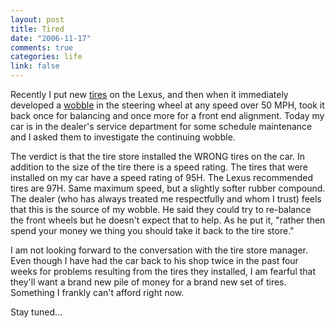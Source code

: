 ```yaml
--- 
layout: post
title: Tired
date: "2006-11-17"
comments: true
categories: life
link: false
---
```

Recently I put new <a href="http://www.zanshin.net/blogs/001113.html" title="A Free Tire">tires</a> on the Lexus, and then when it immediately developed a <a href="http://www.zanshin.net/blogs/001120.html" title="Wobble">wobble</a> in the steering wheel at any speed over 50 MPH, took it back once for balancing and once more for a front end alignment. Today my car is in the dealer's service department for some schedule maintenance and I asked them to investigate the continuing wobble.

The verdict is that the tire store installed the WRONG tires on the car. In addition to the size of the tire there is a speed rating. The tires that were installed on my car have a speed rating of 95H. The Lexus recommended tires are 97H. Same maximum speed, but a slightly softer rubber compound. The dealer (who has always treated me respectfully and whom I trust) feels that this is the source of my wobble. He said they could try to re-balance the front wheels but he doesn't expect that to help. As he put it, "rather then spend your money we thing you should take it back to the tire store."

I am not looking forward to the conversation with the tire store manager. Even though I have had the car back to his shop twice in the past four weeks for problems resulting from the tires they installed, I am fearful that they'll want a brand new pile of money for a brand new set of tires. Something I frankly can't afford right now.

Stay tuned...
